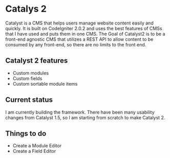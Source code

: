 # Catalys 2

Catalyst is a CMS that helps users manage website content easily and quickly. It is built on CodeIgniter 2.0.2 and uses the best features of CMSs that I have used and puts them in one CMS. The Goal of Catalyst2 is to be a front-end agnostic CMS that utilizes a REST API to allow content to be consumed by any front-end, so there are no limits to the front end. 


## Catalyst 2 features
* Custom modules
* Custom fields
* Custom sortable module items



## Current status 
I am currently building the framework. There have been many usability changes from Catalyst 1.5, so I am starting from scratch to make Catalyst 2.

## Things to do
* Create a Module Editor
* Create a Field Editor